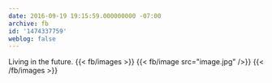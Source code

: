 ```yaml
---
date: 2016-09-19 19:15:59.000000000 -07:00
archive: fb
id: '1474337759'
weblog: false
---
```


Living in the future.
{{< fb/images >}}
{{< fb/image src="image.jpg" />}}
{{< /fb/images >}}
